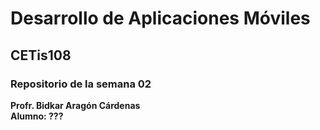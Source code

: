 # Desarrollo de Aplicaciones Móviles
## CETis108
### Repositorio de la semana 02

**Profr. Bidkar Aragón Cárdenas**<br>
**Alumno: ???**
